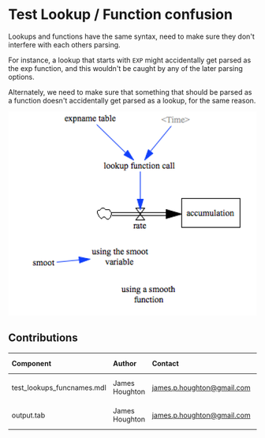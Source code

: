 Test Lookup / Function confusion 
============

Lookups and functions have the same syntax, need to make sure they don't interfere with each others parsing.

For instance, a lookup that starts with `EXP` might accidentally get parsed as the exp function, and this wouldn't be caught by any of the later parsing options.

Alternately, we need to make sure that something that should be parsed as a function doesn't accidentally get parsed as a lookup, for the same reason.

![test_lookups Vensim screenshot](vensim_screenshot.png)


Contributions
-------------

| Component                      | Author          | Contact                    | Date    | Software Version        |
|:------------------------------ |:--------------- |:-------------------------- |:------- |:----------------------- |
| test_lookups_funcnames.mdl               | James Houghton  | james.p.houghton@gmail.com | 2/14/17 | Vensim DSS 6.3 for Mac  |
| output.tab                     | James Houghton  | james.p.houghton@gmail.com | 2/14/17 | Vensim DSS 6.3 for Mac  |